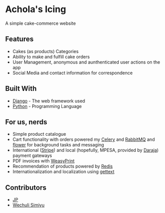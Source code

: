 # Achola's Icing
A simple cake-commerce website

## Features
- Cakes (as products) Categories
- Ability to make and fulfill cake orders
- User Management, anonymous and aunthenticated user actions on the app
- Social Media and contact information for correspondence

## Built With

- [Django](https://www.djangoproject.com/) - The web framework used
- [Python](https://www.python.org/) - Programming Language

## For us, nerds

- Simple product catalogue
- Cart functionality with orders powered my [Celery](https://docs.celeryq.dev/en/stable/index.html) and [RabbitMQ](https://www.rabbitmq.com/docs/download) and [flower](https://flower.readthedocs.io/) for background tasks and messaging
- International ([Stripe](https://dashboard.stripe.com/login)) and local (hopefully, MPESA, provided by [Daraja](https://developer.safaricom.co.ke/APIs)) payment gateways
- PDF invoices with [WeasyPrint](https://doc.courtbouillon.org/weasyprint/stable/first_steps.html)
- Recommendation of products powered by [Redis](https://redis.io/)
- Internationalization and localization using [gettext](https://docs.djangoproject.com/en/5.0/ref/settings/#globalization-i18n-l10n)

## Contributors
- [JP](https://github.com/JohnPaulOtieno)
- [Wechuli Simiyu](https://github.com/wechulisimiyu)